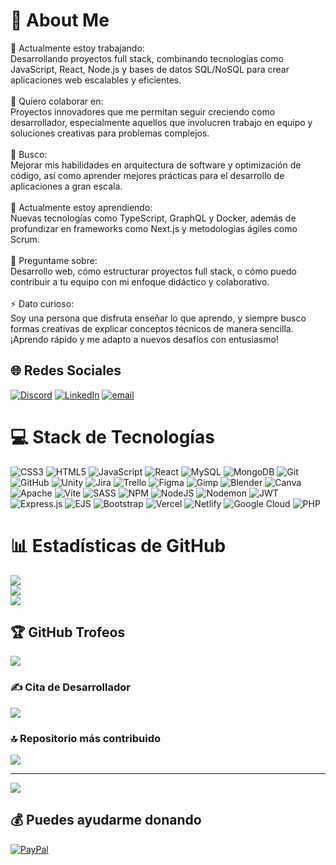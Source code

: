 # 💫 About Me
🔭 Actualmente estoy trabajando:<br>Desarrollando proyectos full stack, combinando tecnologías como JavaScript, React, Node.js y bases de datos SQL/NoSQL para crear aplicaciones web escalables y eficientes.<br><br>👯 Quiero colaborar en: <br>Proyectos innovadores que me permitan seguir creciendo como desarrollador, especialmente aquellos que involucren trabajo en equipo y soluciones creativas para problemas complejos.<br><br>🤝 Busco:<br>Mejorar mis habilidades en arquitectura de software y optimización de código, así como aprender mejores prácticas para el desarrollo de aplicaciones a gran escala.<br><br>🌱 Actualmente estoy aprendiendo: <br>Nuevas tecnologías como TypeScript, GraphQL y Docker, además de profundizar en frameworks como Next.js y metodologías ágiles como Scrum.<br><br>💬 Preguntame sobre:<br>Desarrollo web, cómo estructurar proyectos full stack, o cómo puedo contribuir a tu equipo con mi enfoque didáctico y colaborativo.<br><br>⚡ Dato curioso:<br>Soy una persona que disfruta enseñar lo que aprendo, y siempre busco formas creativas de explicar conceptos técnicos de manera sencilla. ¡Aprendo rápido y me adapto a nuevos desafíos con entusiasmo!


## 🌐 Redes Sociales
[![Discord](https://img.shields.io/badge/Discord-%237289DA.svg?logo=discord&logoColor=white)](https://discord.gg/kado12) [![LinkedIn](https://img.shields.io/badge/LinkedIn-%230077B5.svg?logo=linkedin&logoColor=white)](https://linkedin.com/in/gonzalo-sotelo-kd12) [![email](https://img.shields.io/badge/Email-D14836?logo=gmail&logoColor=white)](mailto:gonzalosh01@gmail.com) 

# 💻 Stack de Tecnologías
![CSS3](https://img.shields.io/badge/css3-%231572B6.svg?style=for-the-badge&logo=css3&logoColor=white) ![HTML5](https://img.shields.io/badge/html5-%23E34F26.svg?style=for-the-badge&logo=html5&logoColor=white) ![JavaScript](https://img.shields.io/badge/javascript-%23323330.svg?style=for-the-badge&logo=javascript&logoColor=%23F7DF1E) ![React](https://img.shields.io/badge/react-%2320232a.svg?style=for-the-badge&logo=react&logoColor=%2361DAFB) ![MySQL](https://img.shields.io/badge/mysql-4479A1.svg?style=for-the-badge&logo=mysql&logoColor=white) ![MongoDB](https://img.shields.io/badge/MongoDB-%234ea94b.svg?style=for-the-badge&logo=mongodb&logoColor=white) ![Git](https://img.shields.io/badge/git-%23F05033.svg?style=for-the-badge&logo=git&logoColor=white) ![GitHub](https://img.shields.io/badge/github-%23121011.svg?style=for-the-badge&logo=github&logoColor=white) ![Unity](https://img.shields.io/badge/unity-%23000000.svg?style=for-the-badge&logo=unity&logoColor=white) ![Jira](https://img.shields.io/badge/jira-%230A0FFF.svg?style=for-the-badge&logo=jira&logoColor=white) ![Trello](https://img.shields.io/badge/Trello-%23026AA7.svg?style=for-the-badge&logo=Trello&logoColor=white) ![Figma](https://img.shields.io/badge/figma-%23F24E1E.svg?style=for-the-badge&logo=figma&logoColor=white) ![Gimp](https://img.shields.io/badge/Gimp-657D8B?style=for-the-badge&logo=gimp&logoColor=FFFFFF) ![Blender](https://img.shields.io/badge/blender-%23F5792A.svg?style=for-the-badge&logo=blender&logoColor=white) ![Canva](https://img.shields.io/badge/Canva-%2300C4CC.svg?style=for-the-badge&logo=Canva&logoColor=white) ![Apache](https://img.shields.io/badge/apache-%23D42029.svg?style=for-the-badge&logo=apache&logoColor=white) ![Vite](https://img.shields.io/badge/vite-%23646CFF.svg?style=for-the-badge&logo=vite&logoColor=white) ![SASS](https://img.shields.io/badge/SASS-hotpink.svg?style=for-the-badge&logo=SASS&logoColor=white) ![NPM](https://img.shields.io/badge/NPM-%23CB3837.svg?style=for-the-badge&logo=npm&logoColor=white) ![NodeJS](https://img.shields.io/badge/node.js-6DA55F?style=for-the-badge&logo=node.js&logoColor=white) ![Nodemon](https://img.shields.io/badge/NODEMON-%23323330.svg?style=for-the-badge&logo=nodemon&logoColor=%BBDEAD) ![JWT](https://img.shields.io/badge/JWT-black?style=for-the-badge&logo=JSON%20web%20tokens) ![Express.js](https://img.shields.io/badge/express.js-%23404d59.svg?style=for-the-badge&logo=express&logoColor=%2361DAFB) ![EJS](https://img.shields.io/badge/ejs-%23B4CA65.svg?style=for-the-badge&logo=ejs&logoColor=black) ![Bootstrap](https://img.shields.io/badge/bootstrap-%238511FA.svg?style=for-the-badge&logo=bootstrap&logoColor=white) ![Vercel](https://img.shields.io/badge/vercel-%23000000.svg?style=for-the-badge&logo=vercel&logoColor=white) ![Netlify](https://img.shields.io/badge/netlify-%23000000.svg?style=for-the-badge&logo=netlify&logoColor=#00C7B7) ![Google Cloud](https://img.shields.io/badge/GoogleCloud-%234285F4.svg?style=for-the-badge&logo=google-cloud&logoColor=white) ![PHP](https://img.shields.io/badge/php-%23777BB4.svg?style=for-the-badge&logo=php&logoColor=white)
# 📊 Estadísticas de GitHub
![](https://github-readme-stats.vercel.app/api?username=Kado12&theme=gruvbox&hide_border=false&include_all_commits=false&count_private=false)<br/>
![](https://github-readme-streak-stats.herokuapp.com/?user=Kado12&theme=gruvbox&hide_border=false)<br/>
![](https://github-readme-stats.vercel.app/api/top-langs/?username=Kado12&theme=gruvbox&hide_border=false&include_all_commits=false&count_private=false&layout=compact)

## 🏆 GitHub Trofeos
![](https://github-profile-trophy.vercel.app/?username=Kado12&theme=gruvbox&no-frame=true&no-bg=true&margin-w=4)

### ✍️ Cita de Desarrollador
![](https://quotes-github-readme.vercel.app/api?type=horizontal&theme=gruvbox)

### 🔝 Repositorio más contribuido
![](https://github-contributor-stats.vercel.app/api?username=Kado12&limit=5&theme=gruvbox&combine_all_yearly_contributions=true)

---
[![](https://visitcount.itsvg.in/api?id=Kado12&icon=2&color=4)](https://visitcount.itsvg.in)

  ## 💰 Puedes ayudarme donando
  [![PayPal](https://img.shields.io/badge/PayPal-00457C?style=for-the-badge&logo=paypal&logoColor=white)](https://paypal.me/Gonzalo200521) 

  
<!-- Proudly created with GPRM ( https://gprm.itsvg.in ) -->
